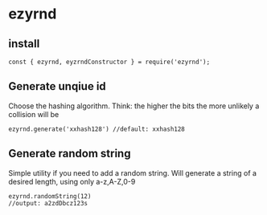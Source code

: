 # ezyrnd

## install

```
const { ezyrnd, eyzrndConstructor } = require('ezyrnd');
```

## Generate unqiue id

Choose the hashing algorithm. Think: the higher the bits the more unlikely a collision will be

```
ezyrnd.generate('xxhash128') //default: xxhash128
```

## Generate random string

Simple utility if you need to add a random string. Will generate a string of a desired length, using only a-z,A-Z,0-9

```
ezyrnd.randomString(12)
//output: a2zdDbcz123s
```
